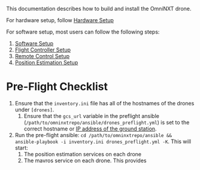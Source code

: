 
This documentation describes how to build and install the OmniNXT drone. 

For hardware setup, follow [Hardware Setup](hardware-setup.md)

For software setup, most users can follow the following steps: 

1. [Software Setup](software-setup.md)
2. [Flight Controller Setup](nxt-setup.md)
3. [Remote Control Setup](remote-control-setup.md)
4. [Position Estimation Setup](position-estimate-setup.md)


# Pre-Flight Checklist

1. Ensure that the `inventory.ini` file has all of the hostnames of the drones under `[drones]`.
	1. Ensure that the `gcs_url` variable in the preflight ansible (`/path/to/omninxtrepo/ansible/drones_preflight.yml`) is set to the correct hostname or [IP address of the ground station](software-common-tasks#get-ip-of-computer). 
2. Run the pre-flight ansible: `cd /path/to/omninxtrepo/ansible && ansible-playbook -i inventory.ini drones_preflight.yml -K`. This will start:
	1. The position estimation services on each drone
	2. The mavros service on each drone. This provides
